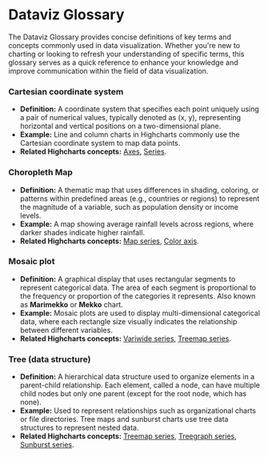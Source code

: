 # Dataviz Glossary

The Dataviz Glossary provides concise definitions of key terms and concepts
commonly used in data visualization. Whether you're new to charting or looking
to refresh your understanding of specific terms, this glossary serves as a quick
reference to enhance your knowledge and improve communication within the field
of data visualization.

### Cartesian coordinate system
- **Definition:** A coordinate system that specifies each point uniquely using a
pair of numerical values, typically denoted as (x, y), representing horizontal
and vertical positions on a two-dimensional plane.
- **Example:** Line and column charts in Highcharts commonly use the Cartesian
coordinate system to map data points.
- **Related Highcharts concepts:** [Axes](/docs/chart-concepts/axes),
[Series](/docs/chart-concepts/series).

### Choropleth Map
- **Definition:** A thematic map that uses differences in shading, coloring, or
patterns within predefined areas (e.g., countries or regions) to represent the
magnitude of a variable, such as population density or income levels.  
- **Example:** A map showing average rainfall levels across regions, where
darker shades indicate higher rainfall.
- **Related Highcharts concepts:** [Map series](/docs/maps/map-series),
[Color axis](/docs/maps/color-axis).

### Mosaic plot
- **Definition:** A graphical display that uses rectangular segments to
represent categorical data. The area of each segment is proportional to the
frequency or proportion of the categories it represents. Also known as
**Marimekko** or **Mekko** chart.
- **Example:** Mosaic plots are used to display multi-dimensional categorical
data, where each rectangle size visually indicates the relationship between
different variables.
- **Related Highcharts concepts:** [Variwide series](/docs/chart-and-series-types/variwide-chart),
[Treemap series](/docs/chart-and-series-types/treemap).

### Tree (data structure)
- **Definition:** A hierarchical data structure used to organize elements in a
parent-child relationship. Each element, called a node, can have multiple child
nodes but only one parent (except for the root node, which has none).
- **Example:**  Used to represent relationships such as organizational charts or
file directories. Tree maps and sunburst charts use tree data structures to
represent nested data.
- **Related Highcharts concepts:** [Treemap series](/docs/chart-and-series-types/treemap),
[Treegraph series](/docs/chart-and-series-types/treegraph-chart),
[Sunburst series](/docs/chart-and-series-types/sunburst-series).
